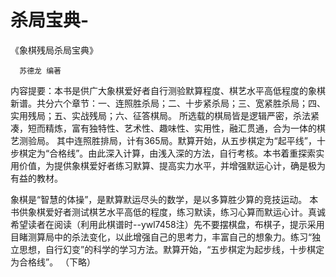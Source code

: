 # 杀局宝典-

《象棋残局杀局宝典》

      苏德龙 编著

内容提要：本书是供广大象棋爱好者自行测验默算程度、棋艺水平高低程度的象棋新谱。共分六个章节：一、连照胜杀局；二、十步紧杀局；三、宽紧胜杀局；四、实用残局；五、实战残局；六、征答棋局。
   所选载的棋局皆是逻辑严密，杀法紧凑，短而精炼，富有独特性、艺术性、趣味性、实用性，融汇贯通，合为一体的棋艺测验局。
   其中连照胜排局，计有365局。默算开始，从五步棋定为“起平线”，十步棋定为“合格线”。由此深入计算，由浅入深的方法，自行考核。本书着重探索实用价值，为提供象棋爱好者练习默算、提高实力水平，并增强默运心计，确是极为有益的教材。

   象棋是“智慧的体操”，是默算默运尽头的数学，是以多算胜少算的竞技运动。 本书供象棋爱好者测试棋艺水平高低的程度，练习默读，练习心算而默运心计。真诚希望读者在阅读（利用此棋谱时--ywl7458注）先不要摆棋盘，布棋子，提示采用目睹测算局中的杀法变化，以此增强自己的思考力，丰富自己的想象力。练习“独立思想，自行幻变”的科学的学习方法。默算开始，“五步棋定为起步线，十步棋定为合格线”。
  （下略）